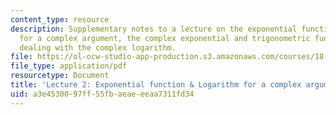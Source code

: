 ```yaml
---
content_type: resource
description: Supplementary notes to a lecture on the exponential function and logarithm
  for a complex argument, the complex exponential and trigonometric functions, and
  dealing with the complex logarithm.
file: https://ol-ocw-studio-app-production.s3.amazonaws.com/courses/18-112-functions-of-a-complex-variable-fall-2008/a3e4530097ff55fbaeaeeeaa7311fd34_lecture2.pdf
file_type: application/pdf
resourcetype: Document
title: 'Lecture 2: Exponential function & Logarithm for a complex argument'
uid: a3e45300-97ff-55fb-aeae-eeaa7311fd34
---
```

